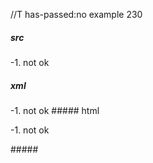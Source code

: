 //T has-passed:no
example 230
##### src
-1. not ok
##### xml
<?xml version="1.0" encoding="UTF-8"?>
<!DOCTYPE document SYSTEM "CommonMark.dtd">
<document xmlns="http://commonmark.org/xml/1.0">
  <paragraph>
    <text>-1. not ok</text>
  </paragraph>
</document>
##### html
<p>-1. not ok</p>
#####
